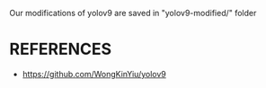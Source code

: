

Our modifications of yolov9 are saved in "yolov9-modified/" folder

# REFERENCES
- https://github.com/WongKinYiu/yolov9


